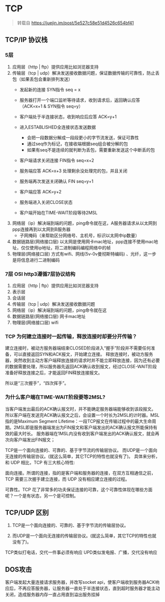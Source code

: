 # TCP
> 转载自 https://juejin.im/post/5e527c58e51d4526c654bf41

## TCP/IP 协议栈

### 5层
1. 应用层（http | ftp）提供应用比如浏览器支持
2. 传输层（tcp | udp）解决发送接收数据问题，保证数据传输的可靠性，防止丢包（如果丢包会重新排列发送）
    - 发起新的连接 SYN指令 seq = x
    - 服务器打开一个端口监听等待请求，收到请求后，返回确认应答 （ACK=x+1 & SYN指令 seq=y）
    - 客户端处于半连接状态，收到响应后应答 ACK=y+1 
    

    - 进入ESTABLISHED全连接状态发送数据
        * 会把一段数据分解成一段段更小的字节流发送，保证可靠性
        * 通过seq作为标记，在接收端根据seq组合被分解的包
        * 如果有seq不是连续的就判断为丢包，需要重新发送这个中断丢的包
    

    - 客户端请求关闭连接 FIN指令 seq=x+2
    - 服务端应答 ACK=x+3 处理剩余没处理完的包，并且关闭
    - 服务端再次发送关闭确认 FIN seq=y+1
    - 客户端应答 ACK=y+2
    - 服务端进入关闭CLOSE状态
    - 客户端开始在TIME-WAIT阶段等待2MSL
3. 网络层（ip）解决端到端的问题，ping命令就在这，A服务器请求从以太网到ppp连接再到以太网到B服务器
    - 子网掩码（来帮助区分网络号、主机号，标识以太网中ip数量）
4. 数据链路层(网络接口层) 以太网是使用网卡mac地址，ppp连接不使用mac地址，仅仅使用ip地址，将二进制编码编程网络中的帧
5. 物理层(网络接口层) 方式有wifi、网线(5v-0v曼彻斯特编码) 、光纤，这一步是将信息进行二进制编码


### 7层 OSI http3遵循7层协议结构
1. 应用层（http | ftp）提供应用比如浏览器支持
2. 表示层
3. 会话层
4. 传输层（tcp | udp）解决发送接收数据问题
5. 网络层（ip）解决端到端的问题，ping命令就在这
6. 数据链路层(网络接口层) 网卡mac地址
7. 物理层(网络接口层) wifi


### TCP 为何建立连接时一起传输，释放连接时却要分开传输？

建立连接时，被动方服务器端结束CLOSED阶段进入“握手”阶段并不需要任何准备，可以直接返回SYN和ACK报文，开始建立连接。
释放连接时，被动方服务器，突然收到主动方客户端释放连接的请求时并不能立即释放连接，因为还有必要的数据需要处理，所以服务器先返回ACK确认收到报文，经过CLOSE-WAIT阶段准备好释放连接之后，才能返回FIN释放连接报文。

所以是“三次握手”，“四次挥手”。


### 为什么客户端在TIME-WAIT阶段要等2MSL?
当客户端发出最后的ACK确认报文时，并不能确定服务器端能够收到该段报文。所以客户端在发送完ACK确认报文之后，会设置一个时长为2MSL的计时器。MSL指的是Maximum Segment Lifetime：一段TCP报文在传输过程中的最大生命周期。2MSL即是服务器端发出为FIN报文和客户端发出的ACK确认报文所能保持有效的最大时长。
服务器端在1MSL内没有收到客户端发出的ACK确认报文，就会再次向客户端发出FIN报文；


TCP是一个面向连接的、可靠的、基于字节流的传输层协议。
而UDP是一个面向无连接的传输层协议。(就这么简单，其它TCP的特性也就没有了)。
具体来分析，和 UDP 相比，TCP 有三大核心特性:


面向连接。所谓的连接，指的是客户端和服务器的连接，在双方互相通信之前，TCP 需要三次握手建立连接，而 UDP 没有相应建立连接的过程。


可靠性。TCP 花了非常多的功夫保证连接的可靠，这个可靠性体现在哪些方面呢？一个是有状态，另一个是可控制。


## TCP/UDP 区别
1. TCP是一个面向连接的、可靠的、基于字节流的传输层协议。

2. 而UDP是一个面向无连接的传输层协议。(就这么简单，其它TCP的特性也就没有了)。

TCP类似打电话，交代一件事必须有响应
UPD类似发电报、广播，交代没有响应


## DOS攻击
客户端发起大量连接请求服务器，并改写socket api，使客户端收到服务器ACK响应后，不再应答服务器，让服务器一直处于半连接状态，直到超时服务器才能主动关闭，造成服务器内存一直占用直到溢出服务挂掉